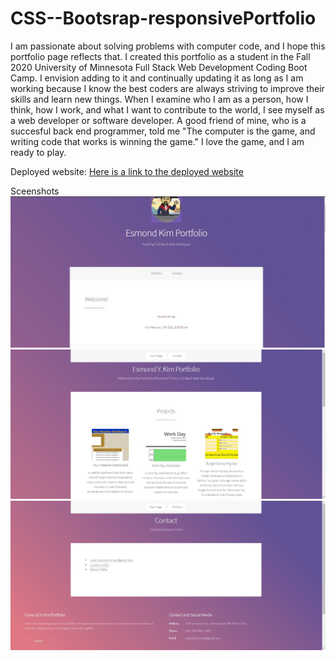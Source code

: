 # CSS--Bootsrap-responsivePortfolio

I am passionate about solving problems with computer code, and I hope this portfolio page reflects that.
I created this portfolio as a student in the Fall 2020 University of Minnesota Full Stack Web Development Coding Boot Camp. I envision adding to it and continually updating it as long as I am working because I know the best coders are always striving to improve their skills and learn new things.
When I examine who I am as a person, how I think, how I work, and what I want to contribute to the world, I see myself as a web developer or software developer. A good friend of mine, who is a succesful back end programmer, told me "The computer is the game, and writing code that works is winning the game." I love the game, and I am ready to play.

Deployed website:
[Here is a link to the deployed website](https://esmondkim.github.io/EsmondYKimPortfolio/index.html)

Sceenshots
![And a screenshot](/Images/portfolio1.jpg)
![And a screenshot](/Images/portfolio2.jpg)
![And a screenshot](/Images/portfolio3.jpg)
